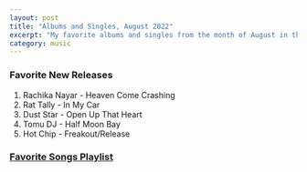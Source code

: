 ```yaml
---
layout: post
title: "Albums and Singles, August 2022"
excerpt: "My favorite albums and singles from the month of August in the 2022nd year. "
category: music
---
```


### Favorite New Releases
1. Rachika Nayar - Heaven Come Crashing
1. Rat Tally - In My Car
1. Dust Star - Open Up That Heart
1. Tomu DJ - Half Moon Bay
1. Hot Chip - Freakout/Release

### <a href="https://open.spotify.com/playlist/4tqj3QVASECGGSK7gwFEI4" target="_blank" rel="noopener">Favorite Songs Playlist</a>
